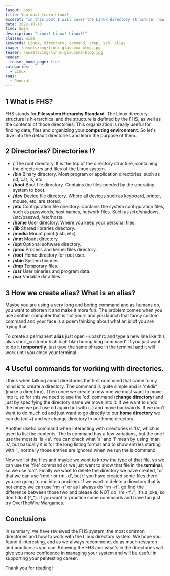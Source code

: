 ```yaml
---
layout: post
title: You must learn Linux!
excerpt: "In this post I will cover the Linux directory structure, how to create aliases and some useful commands."
date: 2022-10-13
time: 5min
description: "Linux! Linux! Linux?!"
classes: wide
keywords: Linux, directory, command, grep, ssh, alias
image: /assets/img/linux-glaucoma-blog.jpg
teaser: /assets/img/linux-glaucoma-blog.jpg
header:
  teaser_home_page: true
categories:
  - Linux
tags:  
  - General
--- 
```


## 1 What is FHS?

FHS stands for **Filesystem Hierarchy Standard**. The Linux directory structure is hierarchical and the structure is defined by the FHS, as well as the contents of those directories. This organization is really useful for finding data, files and organizing your **computing environment**. So let's dive into the default directories and learn the purpose of them.

## 2 Directories? Directories !?

- **/** The root directory. It is the top of the directory structure, containing the directories and files of the Linux system.
- **/bin** Binary directory. Most program or application directories, such as cd, cat, ls, etc.
- **/boot** Boot file directory. Contains the files needed by the operating system to boot.
- **/dev** Device file directory. Where all devices such as keyboard, printer, mouse, etc. are stored.
- **/etc** Configuration file directory. Contains the system configuration files, such as passwords, host names, network files. Such as /etc/shadows, /etc/passwd, /etc/hosts.
- **/home** User directory. Where you keep your personal files. 
- **/lib** Shared libraries directory.
- **/media** Mount point (usb, etc).
- **/mnt** Mount directory.
- **/opt** Optional software directory.
- **/proc** Process and kernel files directory.
- **/root** Home directory for root user.
- **/sbin** System binaries.
- **/tmp** Temporary files.
- **/usr** User binaries and program data.
- **/var** Variable data files.

## 3 How we create alias? What is an alias?

Maybe you are using a very long and boring command and as humans do, you want to shorten it and make it more fun. The problem comes when you use another computer that is not yours and you launch that fancy custom command and your face is a poem thinking about what an idiot you are trying that. 

To create a permanent **alias** just open ~/.bashrc and type a new line like this
alias short_custom='blah blah blah boring long command'. If you just want to do it **temporarily**, just type the same phrase in the terminal and it will work until you close your terminal.

## 4 Useful commands for working with directories.

I think when talking about directories the first command that came to my mind is to create a directory. The command is quite simple and is 'mkdir' (make  a directory). Then once we create a new one we must want to move into it, so for this we need to use the 'cd' command (**change directory**) and just by specifying the directory name we move into it. If we want to undo the move we just use cd again but with (..) and move backwards. If we don't want to do much cd and just want to go directly to our **home directory** we can do (cd ~) and we change directory to our home directory.

Another useful command when interacting with directories is 'ls', which is used to list the contents. The ls command has a few variations, but the one I use the most is 'ls -la'. You can check what 'a' and 'l' mean by using 'man ls', but basically it is for the long listing format and to show entries starting with '.', normally those entries are ignored when we run the ls command.

Now we list the files and maybe we want to know the type of that file, so we can use the 'file' command or we just want to show that file in the **terminal**, so we use 'cat'. Finally we want to delete the directory we have created, for that we can use 'rmdir or rm -d', but if you have created some files there you are going to run into a problem. If we want to delete a directory that is not empty we can use 'rm -r' or as I always do 'rm -rf', go find the difference between those two and please do NOT do 'rm -rf /', it's a joke, so don't do it (^_^). If you want to practice some commands and have fun just try [OverTheWire Wargames](https://overthewire.org/wargames/). 


## Conclusions

In summary, we have reviewed the FHS system, the most common directories and how to work with the Linux directory system. We hope you found it interesting, and as we always recommend, do as much research and practice as you can. Knowing the FHS and what's in the directories will give you more confidence in managing your system and will be useful in supporting your pentesting career.

Thank you for reading!